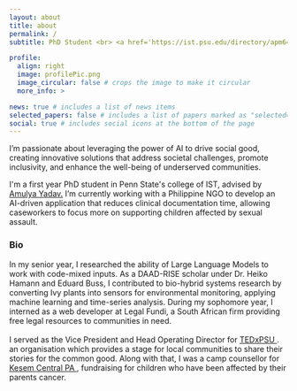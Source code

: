 ```yaml
---
layout: about
title: about
permalink: /
subtitle: PhD Student <br> <a href='https://ist.psu.edu/directory/apm6483'>Penn State.</a>

profile:
  align: right
  image: profilePic.png
  image_circular: false # crops the image to make it circular
  more_info: >

news: true # includes a list of news items
selected_papers: false # includes a list of papers marked as "selected={true}"
social: true # includes social icons at the bottom of the page
---
```

I’m passionate about leveraging the power of AI to drive social good, creating innovative solutions that address societal challenges, promote inclusivity, and enhance the well-being of underserved communities.

I'm a first year PhD student in Penn State's college of IST, advised by <a href="http://amulyayadav.com/"> Amulya Yadav.</a> I’m currently working with a Philippine NGO to develop an AI-driven application that reduces clinical documentation time, allowing caseworkers to focus more on supporting children affected by sexual assault.

<h3>Bio</h3>

 In my senior year, I researched the ability of Large Language Models to work with code-mixed inputs. As a DAAD-RISE scholar under Dr. Heiko Hamann and Eduard Buss, I contributed to bio-hybrid systems research by converting Ivy plants into sensors for environmental monitoring, applying machine learning and time-series analysis. During my sophomore year, I interned as a web developer at Legal Fundi, a South African firm providing free legal resources to communities in need.<br>
 <br>
 I served as the Vice President and Head Operating Director for <a href="https://www.tedxpsu.com/">TEDxPSU </a> . an organisation which provides a stage for local communities to share their stories for the common good. Along with that, I was a camp counsellor for <a href="https://www.kesem.org/"> Kesem Central PA </a>, fundraising for children who have been affected by their parents cancer. 


